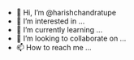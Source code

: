 - 👋 Hi, I’m @harishchandratupe
- 👀 I’m interested in ...
- 🌱 I’m currently learning ...
- 💞️ I’m looking to collaborate on ...
- 📫 How to reach me ...

<!---
harishchandratupe/harishchandratupe is a ✨ special ✨ repository because its `README.md` (this file) appears on your GitHub profile.
You can click the Preview link to take a look at your changes.
--->
